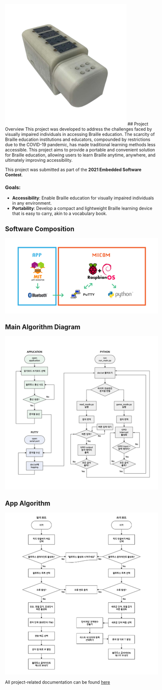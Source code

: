 <img src="assets/device.png" alt="Device Picture" width="400">
## Project Overview
This project was developed to address the challenges faced by visually impaired individuals in accessing Braille education. The scarcity of Braille education institutions and educators, compounded by restrictions due to the COVID-19 pandemic, has made traditional learning methods less accessible. This project aims to provide a portable and convenient solution for Braille education, allowing users to learn Braille anytime, anywhere, and ultimately improving accessibility.

This project was submitted as part of the **2021 Embedded Software Contest**.

### Goals:

- **Accessibility**: Enable Braille education for visually impaired individuals in any environment.
- **Portability**: Develop a compact and lightweight Braille learning device that is easy to carry, akin to a vocabulary book.

## Software Composition
<img src="assets/software-composition.png" alt="Software Composition" width="700">

## **Main Algorithm Diagram**
<img src="assets/main-algorithm-diagram.jpg" alt="Main Algorithm Diagram" width="700">

## **App Algorithm**
<img src="assets/app-algorithm-diagram.jpg" alt="App Algorithm" width="700">

All project-related documentation can be found [here](assets/documentation.pdf)
